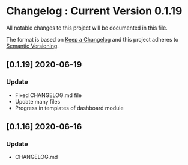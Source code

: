 # Changelog : Current Version 0.1.19
All notable changes to this project will be documented in this file.

The format is based on [Keep a Changelog](http://keepachangelog.com/en/1.0.0/)
and this project adheres to [Semantic Versioning](http://semver.org/spec/v2.0.0.html).

## [0.1.19] 2020-06-19
### Update
- Fixed CHANGELOG.md file
- Update many files
- Progress in templates of dashboard module

## [0.1.16] 2020-06-16
### Update
- CHANGELOG.md

 
